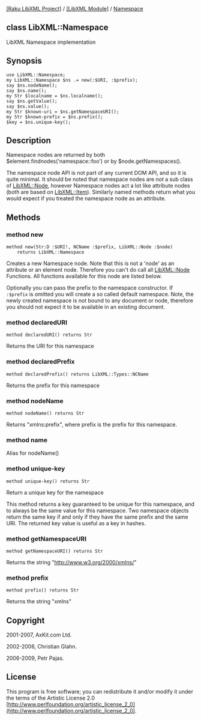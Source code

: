 [[Raku LibXML Project]](https://libxml-raku.github.io)
 / [[LibXML Module]](https://libxml-raku.github.io/LibXML-raku)
 / [Namespace](https://libxml-raku.github.io/LibXML-raku/Namespace)

class LibXML::Namespace
-----------------------

LibXML Namespace implementation

Synopsis
--------

    use LibXML::Namespace;
    my LibXML::Namespace $ns .= new(:$URI, :$prefix);
    say $ns.nodeName();
    say $ns.name();
    my Str $localname = $ns.localname();
    say $ns.getValue();
    say $ns.value();
    my Str $known-uri = $ns.getNamespaceURI();
    my Str $known-prefix = $ns.prefix();
    $key = $ns.unique-key();

Description
-----------

Namespace nodes are returned by both $element.findnodes('namespace::foo') or by $node.getNamespaces().

The namespace node API is not part of any current DOM API, and so it is quite minimal. It should be noted that namespace nodes are *not* a sub class of [LibXML::Node](https://libxml-raku.github.io/LibXML-raku/Node), however Namespace nodes act a lot like attribute nodes (both are based on [LibXML::Item](https://libxml-raku.github.io/LibXML-raku/Item)). Similarly named methods return what you would expect if you treated the namespace node as an attribute.

Methods
-------

### method new

    method new(Str:D :$URI!, NCName :$prefix, LibXML::Node :$node)
        returns LibXML::Namespace

Creates a new Namespace node. Note that this is not a 'node' as an attribute or an element node. Therefore you can't do call all [LibXML::Node](https://libxml-raku.github.io/LibXML-raku/Node) Functions. All functions available for this node are listed below.

Optionally you can pass the prefix to the namespace constructor. If `:$prefix` is omitted you will create a so called default namespace. Note, the newly created namespace is not bound to any document or node, therefore you should not expect it to be available in an existing document.

### method declaredURI

```perl6
method declaredURI() returns Str
```

Returns the URI for this namespace

### method declaredPrefix

```perl6
method declaredPrefix() returns LibXML::Types::NCName
```

Returns the prefix for this namespace

### method nodeName

```perl6
method nodeName() returns Str
```

Returns "xmlns:prefix", where prefix is the prefix for this namespace.

### method name

Alias for nodeName()

### method unique-key

```perl6
method unique-key() returns Str
```

Return a unique key for the namespace

This method returns a key guaranteed to be unique for this namespace, and to always be the same value for this namespace. Two namespace objects return the same key if and only if they have the same prefix and the same URI. The returned key value is useful as a key in hashes.

### method getNamespaceURI

```perl6
method getNamespaceURI() returns Str
```

Returns the string "http://www.w3.org/2000/xmlns/"

### method prefix

```perl6
method prefix() returns Str
```

Returns the string "xmlns"

Copyright
---------

2001-2007, AxKit.com Ltd.

2002-2006, Christian Glahn.

2006-2009, Petr Pajas.

License
-------

This program is free software; you can redistribute it and/or modify it under the terms of the Artistic License 2.0 [http://www.perlfoundation.org/artistic_license_2_0](http://www.perlfoundation.org/artistic_license_2_0).

